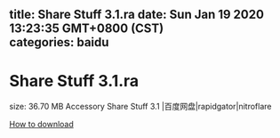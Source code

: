 
title: Share Stuff 3.1.ra
date: Sun Jan 19 2020 13:23:35 GMT+0800 (CST)    
categories: baidu
---

# Share Stuff 3.1.ra
size: 36.70 MB
 Accessory Share Stuff 3.1 |百度网盘|rapidgator|nitroflare
 

[How to download](https://bpcam.bemobtrk.com/go/2ceec3aa-1ca2-46d6-b9ff-aaa5c184517c?jno=721)
